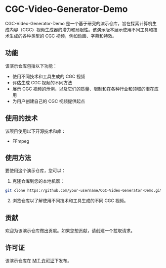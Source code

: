 # CGC-Video-Generator-Demo

CGC-Video-Generator-Demo 是一个基于研究的演示仓库，旨在探索计算机生成内容（CGC）视频生成器的潜力和局限性。该演示版本展示使用不同工具和技术生成的各种类型的 CGC 视频，例如动画、字幕和特效。

## 功能

该演示仓库包括以下功能：

- 使用不同技术和工具生成的 CGC 视频
- 评估生成 CGC 视频的不同方法
- 展示 CGC 视频的示例，以及它们的质量、限制和在各种行业和领域的潜在应用
- 为用户创建自己的 CGC 视频提供起点

## 使用的技术

该项目使用以下开源技术和库：

- FFmpeg

## 使用方法

要使用这个演示仓库，您可以：

1. 克隆仓库到您的本地机器：

```bash
git clone https://github.com/your-username/CGC-Video-Generator-Demo.git
```

2. 浏览仓库以了解使用不同技术和工具生成的不同 CGC 视频。

## 贡献

欢迎为该演示仓库做出贡献。如果您想贡献，请创建一个拉取请求。

## 许可证

该演示仓库在 [MIT 许可证](LICENSE)下发布。
